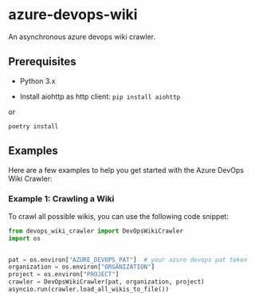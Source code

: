# azure-devops-wiki
An asynchronous azure devops wiki crawler.

## Prerequisites
* Python 3.x

* Install aiohttp as http client:
`pip install aiohttp`

or

`poetry install`


## Examples

Here are a few examples to help you get started with the Azure DevOps Wiki Crawler:

### Example 1: Crawling a Wiki

To crawl all possible wikis, you can use the following code snippet:

```python
from devops_wiki_crawler import DevOpsWikiCrawler
import os


pat = os.environ["AZURE_DEVOPS_PAT"]  # your azure devops pat token
organization = os.environ["ORGANIZATION"]
project = os.environ["PROJECT"]
crawler = DevOpsWikiCrawler(pat, organization, project)
asyncio.run(crawler.load_all_wikis_to_file())
```
